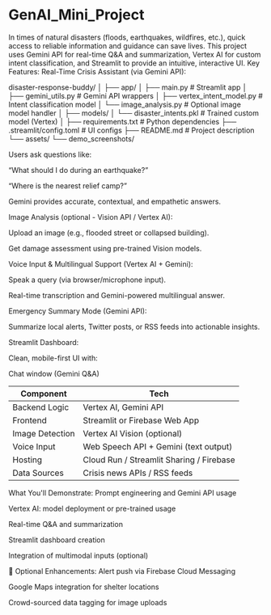 # GenAI_Mini_Project
In times of natural disasters (floods, earthquakes, wildfires, etc.), quick access to reliable information and guidance can save lives. This project uses Gemini API for real-time Q&amp;A and summarization, Vertex AI for custom intent classification, and Streamlit to provide an intuitive, interactive UI.
 Key Features:
Real-Time Crisis Assistant (via Gemini API):

disaster-response-buddy/
│
├── app/
│   ├── main.py                # Streamlit app
│   ├── gemini_utils.py        # Gemini API wrappers
│   ├── vertex_intent_model.py # Intent classification model
│   └── image_analysis.py      # Optional image model handler
│
├── models/
│   └── disaster_intents.pkl   # Trained custom model (Vertex)
│
├── requirements.txt           # Python dependencies
├── .streamlit/config.toml     # UI configs
├── README.md                  # Project description
└── assets/
    └── demo_screenshots/


Users ask questions like:

“What should I do during an earthquake?”

“Where is the nearest relief camp?”

Gemini provides accurate, contextual, and empathetic answers.

Image Analysis (optional - Vision API / Vertex AI):

Upload an image (e.g., flooded street or collapsed building).

Get damage assessment using pre-trained Vision models.

Voice Input & Multilingual Support (Vertex AI + Gemini):

Speak a query (via browser/microphone input).

Real-time transcription and Gemini-powered multilingual answer.

Emergency Summary Mode (Gemini API):

Summarize local alerts, Twitter posts, or RSS feeds into actionable insights.

Streamlit Dashboard:

Clean, mobile-first UI with:

Chat window (Gemini Q&A)

| Component       | Tech                                     |
| --------------- | ---------------------------------------- |
| Backend Logic   | Vertex AI, Gemini API                    |
| Frontend        | Streamlit or Firebase Web App            |
| Image Detection | Vertex AI Vision (optional)              |
| Voice Input     | Web Speech API + Gemini (text output)    |
| Hosting         | Cloud Run / Streamlit Sharing / Firebase |
| Data Sources    | Crisis news APIs / RSS feeds             |

What You'll Demonstrate:
Prompt engineering and Gemini API usage

Vertex AI: model deployment or pre-trained usage

Real-time Q&A and summarization

Streamlit dashboard creation

Integration of multimodal inputs (optional)

🧪 Optional Enhancements:
Alert push via Firebase Cloud Messaging

Google Maps integration for shelter locations

Crowd-sourced data tagging for image uploads
